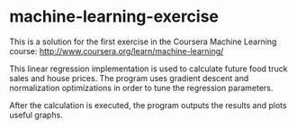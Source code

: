# machine-learning-exercise
This is a solution for the first exercise in the Coursera Machine Learning course:
http://www.coursera.org/learn/machine-learning/

This linear regression implementation is used to calculate future food truck sales and house prices. 
The program uses gradient descent and normalization optimizations in order to tune the regression parameters.

After the calculation is executed, the program outputs the results and plots useful graphs.
